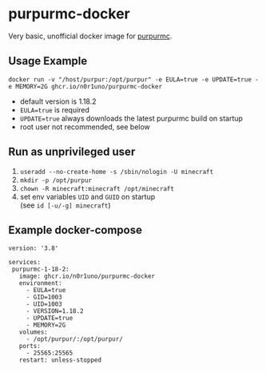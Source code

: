 # purpurmc-docker
Very basic, unofficial docker image for [purpurmc](https://purpurmc.org/).

## Usage Example
```
docker run -v "/host/purpur:/opt/purpur" -e EULA=true -e UPDATE=true -e MEMORY=2G ghcr.io/n0r1uno/purpurmc-docker
```
- default version is 1.18.2
- `EULA=true` is required
- `UPDATE=true` always downloads the latest purpurmc build on startup
- root user not recommended, see below

## Run as unprivileged user
1. `useradd --no-create-home -s /sbin/nologin -U minecraft`
2. `mkdir -p /opt/purpur`
3. `chown -R minecraft:minecraft /opt/minecraft`
4. set env variables `UID` and `GUID` on startup\
   (see `id [-u/-g] minecraft`)

## Example docker-compose
 ```
 version: '3.8'

services:
  purpurmc-1-18-2:
    image: ghcr.io/n0r1uno/purpurmc-docker
    environment:
      - EULA=true
      - GID=1003
      - UID=1003
      - VERSION=1.18.2
      - UPDATE=true
      - MEMORY=2G
    volumes:
      - /opt/purpur/:/opt/purpur/
    ports:
      - 25565:25565
    restart: unless-stopped
```